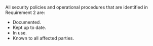 All security policies and operational procedures that are identified in Requirement 2 are:

- Documented.
- Kept up to date.
- In use.
- Known to all affected parties.
